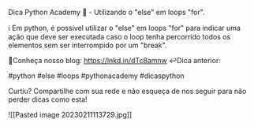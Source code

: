 Dica Python Academy 🐍 - Utilizando o "else" em loops "for".

ℹ️ Em python, é possível utilizar o "else" em loops "for" para indicar uma ação que deve ser executada caso o loop tenha percorrido todos os elementos sem ser interrompido por um "break".

🚀Conheça nosso blog: https://lnkd.in/dTc8amnw
↩️Dica anterior:

#python #else #loops #pythonacademy #dicaspython

Curtiu? Compartilhe com sua rede e não esqueça de nos seguir para não perder dicas como esta!

![[Pasted image 20230211113729.jpg]]